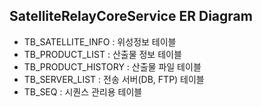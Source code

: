 ## SatelliteRelayCoreService ER Diagram
- TB_SATELLITE_INFO : 위성정보 테이블
- TB_PRODUCT_LIST : 산출물 정보 테이블
- TB_PRODUCT_HISTORY : 산출물 파일 테이블
- TB_SERVER_LIST : 전송 서버(DB, FTP) 테이블
- TB_SEQ : 시퀀스 관리용 테이블 
